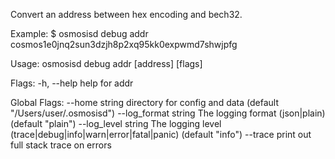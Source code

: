 Convert an address between hex encoding and bech32.

Example:
$ osmosisd debug addr cosmos1e0jnq2sun3dzjh8p2xq95kk0expwmd7shwjpfg

Usage:
  osmosisd debug addr [address] [flags]

Flags:
  -h, --help   help for addr

Global Flags:
      --home string         directory for config and data (default "/Users/user/.osmosisd")
      --log_format string   The logging format (json|plain) (default "plain")
      --log_level string    The logging level (trace|debug|info|warn|error|fatal|panic) (default "info")
      --trace               print out full stack trace on errors
